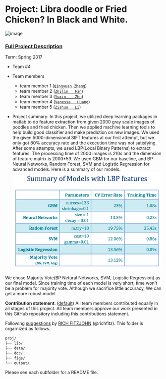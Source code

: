 # Project: Libra doodle or Fried Chicken? In Black and White. 
![image](figs/poodleKFC.jpg)

### [Full Project Description](doc/project3_desc.html)

Term: Spring 2017

+ Team #4
+ Team members
	+ team member 1 ([`Qingyuan Zhang`](https://github.com/amandazhang))
	+ team member 2 ([`Zhilin   Fan`](https://github.com/zf2169))
	+ team member 3 ([`Yuxin    Zhu`](https://github.com/yz2986))
	+ team member 4 ([`Vanessa   Huang`](https://github.com/yhuang2017))
	+ team member 5 ([`Zishuo   Li`](https://github.com/ZishuoLi))

+ Project summary: In this project, we utilized deep learning packages in matlab to do feature extraction from given 2000 gray scale images of poodles and fried chicken. 
Then we applied machine learning tools to help build good classifier and make prediction on new images. We used the given 5000-dimensional SIFT features at our first attempt, but we only got 80% accuracy rate and the execution time was not satisfying. After some attempts, we used LBP(Local Binary Patterns) to extract features. The processing time of 2000 images is 210s and the dimension of feature matrix is 2000*59. We used GBM for our baseline, and BP Neural Networks, Random Forest, SVM and Logistic Regression for advanced models. 
Here is a summary of our models. 
![image](figs/summary.png)

We chose Majority Vote(BP Netural Networks, SVM, Logistic Regression) as our final model. Since training time of each model is very short, time won't be a problem for majority vote. Although we sacrifice little accuracy, We can get a more robust model.
	
**Contribution statement**: ([default](doc/a_note_on_contributions.md)) All team members contributed equally in all stages of this project. All team members approve our work presented in this GitHub repository including this contributions statement. 

Following [suggestions](http://nicercode.github.io/blog/2013-04-05-projects/) by [RICH FITZJOHN](http://nicercode.github.io/about/#Team) (@richfitz). This folder is orgarnized as follows.

```
proj/
├── lib/
├── data/
├── doc/
├── figs/
└── output/
```

Please see each subfolder for a README file.
